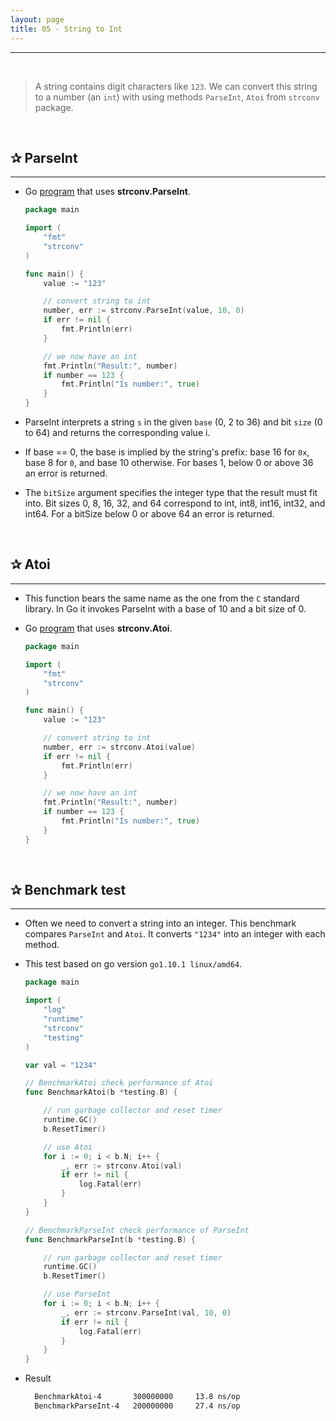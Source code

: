 ```yaml
---
layout: page
title: 05 - String to Int
---
```


***
&nbsp;

> A string contains digit characters like `123`. We can convert this string to a number (an `int`) with using methods `ParseInt`, `Atoi` from `strconv` package.

<!-- markdownlint-disable MD002 -->
&nbsp;

## ✰ ParseInt

***

* Go [program](https://play.golang.org/p/S3OQYXWocQC) that uses **strconv.ParseInt**.

    ```go
    package main

    import (
        "fmt"
        "strconv"
    )

    func main() {
        value := "123"

        // convert string to int
        number, err := strconv.ParseInt(value, 10, 0)
        if err != nil {
            fmt.Println(err)
        }

        // we now have an int
        fmt.Println("Result:", number)
        if number == 123 {
            fmt.Println("Is number:", true)
        }
    }
    ```

* ParseInt interprets a string `s` in the given `base` (0, 2 to 36) and bit `size` (0 to 64) and returns the corresponding value i.

* If base == 0, the base is implied by the string's prefix: base 16 for `0x`, base 8 for `0`, and base 10 otherwise. For bases 1, below 0 or above 36 an error is returned.

* The `bitSize` argument specifies the integer type that the result must fit into. Bit sizes 0, 8, 16, 32, and 64 correspond to int, int8, int16, int32, and int64. For a bitSize below 0 or above 64 an error is returned.

<!-- markdownlint-disable MD002 -->
&nbsp;

## ✰ Atoi

***

* This function bears the same name as the one from the `C` standard library. In Go it invokes ParseInt with a base of 10 and a bit size of 0.

* Go [program](https://play.golang.org/p/S3OQYXWocQC) that uses **strconv.Atoi**.

    ```go
    package main

    import (
        "fmt"
        "strconv"
    )

    func main() {
        value := "123"

        // convert string to int
        number, err := strconv.Atoi(value)
        if err != nil {
            fmt.Println(err)
        }

        // we now have an int
        fmt.Println("Result:", number)
        if number == 123 {
            fmt.Println("Is number:", true)
        }
    }
    ```
&nbsp;

## ✰ Benchmark test

***

* Often we need to convert a string into an integer. This benchmark compares `ParseInt` and `Atoi`. It converts `"1234"` into an integer with each method.

* This test based on go version `go1.10.1 linux/amd64`.

    ```go
    package main

    import (
        "log"
        "runtime"
        "strconv"
        "testing"
    )

    var val = "1234"

    // BenchmarkAtoi check performance of Atoi
    func BenchmarkAtoi(b *testing.B) {

        // run garbage collector and reset timer
        runtime.GC()
        b.ResetTimer()

        // use Atoi
        for i := 0; i < b.N; i++ {
            _, err := strconv.Atoi(val)
            if err != nil {
                log.Fatal(err)
            }
        }
    }

    // BenchmarkParseInt check performance of ParseInt
    func BenchmarkParseInt(b *testing.B) {

        // run garbage collector and reset timer
        runtime.GC()
        b.ResetTimer()

        // use ParseInt
        for i := 0; i < b.N; i++ {
            _, err := strconv.ParseInt(val, 10, 0)
            if err != nil {
                log.Fatal(err)
            }
        }
    }
    ```

* Result

  ```sh
    BenchmarkAtoi-4       300000000     13.8 ns/op
    BenchmarkParseInt-4   200000000     27.4 ns/op
  ```
